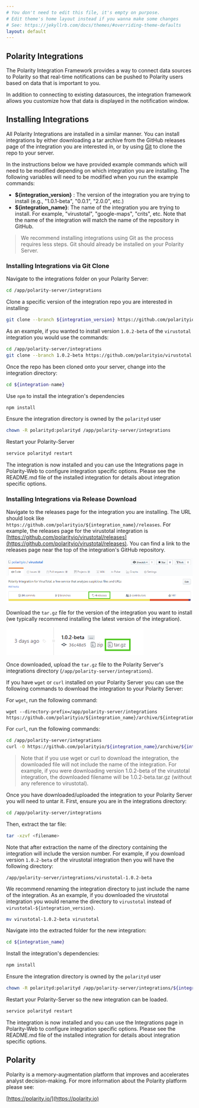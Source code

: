 ```yaml
---
# You don't need to edit this file, it's empty on purpose.
# Edit theme's home layout instead if you wanna make some changes
# See: https://jekyllrb.com/docs/themes/#overriding-theme-defaults
layout: default
---
```


## Polarity Integrations

The Polarity Integration Framework provides a way to connect data sources to Polarity so that real-time notifications can be pushed to Polarity users based on data that is important to you.
    
In addition to connecting to existing datasources, the integration framework allows you customize how that data is displayed in the notification window.

## Installing Integrations

All Polarity Integrations are installed in a similar manner.  You can install integrations by either downloading a tar archive from the GitHub releases page of the integration you are interested in, or by using [Git](https://git-scm.com/) to clone the repo to your server.

In the instructions below we have provided example commands which will need to be modified depending on which integration you are installing.  The following variables will need to be modified when you run the example commands:

* **${integration_version}** : The version of the integration you are trying to install (e.g., "1.0.1-beta", "0.0.1", "2.0.0", etc.)
* **${integration_name}**: The name of the integration you are trying to install.  For example, "virustotal", "google-maps", "crits", etc.  Note that the name of the integration will match the name of the repository in GitHub.

> We recommend installing integrations using Git as the process requires less steps.  Git should already be installed on your Polarity Server.

### Installing Integrations via Git Clone

Navigate to the integrations folder on your Polarity Server:

```bash
cd /app/polarity-server/integrations
```

Clone a specific version of the integration repo you are interested in installing:

```bash
git clone --branch ${integration_version} https://github.com/polarityio/${integration_name}.git 
```

As an example, if you wanted to install version `1.0.2-beta` of the `virustotal` integration you would use the commands:

```bash
cd /app/polarity-server/integrations
git clone --branch 1.0.2-beta https://github.com/polarityio/virustotal.git 
```

Once the repo has been cloned onto your server, change into the integration directory:

```bash
cd ${integration-name}
```

Use `npm` to install the integration's dependencies

```bash
npm install
```

Ensure the integration directory is owned by the `polarityd` user

```bash
chown -R polarityd:polarityd /app/polarity-server/integrations
```

Restart your Polarity-Server

```bash
service polarityd restart
```

The integration is now installed and you can use the Integrations page in Polarity-Web to configure integration specific options.  Please see the README.md file of the installed integration for details about integration specific options.  

### Installing Integrations via Release Download
 
Navigate to the releases page for the integration you are installing.  The URL should look like `https://github.com/polarityio/${integration_name}/releases`.  For example, the releases page for the virustotal integration is [https://github.com/polarityio/virustotal/releases](https://github.com/polarityio/virustotal/releases).  You can find a link to the releases page near the top of the integration's GitHub repository.

![TAR Download Link](static/releases.png)

Download the `tar.gz` file for the version of the integration you want to install (we typically recommend installing the latest version of the integration). 

![TAR Download Link](static/tar_download_link.png)

Once downloaded, upload the `tar.gz` file to the Polarity Server's integrations directory (`/app/polarity-server/integrations`).

If you have `wget` or `curl` installed on your Polarity Server you can use the following commands to download the integration to your Polarity Server:

For `wget`, run the following command:

```shell
wget --directory-prefix=/app/polarity-server/integrations https://github.com/polarityio/${integration_name}/archive/${integration_version}.tar.gz
```

For `curl`, run the following commands:

```bash
cd /app/polarity-server/integrations
curl -O https://github.com/polarityio/${integration_name}/archive/${integration_version}.tar.gz
```

> Note that if you use wget or curl to download the integration, the downloaded file will not include the name of the integration.  For example, if you were downloading version 1.0.2-beta of the virustotal integration, the downloaded filename will be 1.0.2-beta.tar.gz (without any reference to virustotal).  

Once you have downloaded/uploaded the integration to your Polarity Server you will need to untar it.  First, ensure you are in the integrations directory:

```bash
cd /app/polarity-server/integrations
```
  
Then, extract the tar file:

```bash
tar -xzvf <filename>
```

Note that after extraction the name of the directory containing the integration will include the version number.  For example, if you download version `1.0.2-beta` of the virustotal integration then you will have the following directory:

```shell
/app/polarity-server/integrations/virustotal-1.0.2-beta
```

We recommend renaming the integration directory to just include the name of the integration.  As an example, if you downloaded the virustotal integration you would rename the directory to `virustotal` instead of `virustotal-${integration_version}`.  

```bash
mv virustotal-1.0.2-beta virustotal
```

Navigate into the extracted folder for the new integration:

```bash
cd ${integration_name}
```

Install the integration's dependencies:

```bash
npm install
```

Ensure the integration directory is owned by the `polarityd` user
 
```bash
chown -R polarityd:polarityd /app/polarity-server/integrations/${integration_name}
```

Restart your Polarity-Server so the new integration can be loaded.

```bash
service polarityd restart
```

The integration is now installed and you can use the Integrations page in Polarity-Web to configure integration specific options.  Please see the README.md file of the installed integration for details about integration specific options.  

## Polarity

Polarity is a memory-augmentation platform that improves and accelerates analyst decision-making.  For more information about the Polarity platform please see: 

[https://polarity.io/](https://polarity.io) 